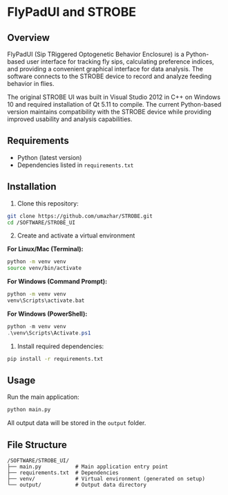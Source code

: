 # FlyPadUI and STROBE

## Overview
FlyPadUI (Sip TRiggered Optogenetic Behavior Enclosure) is a Python-based user interface for tracking fly sips, calculating preference indices, and providing a convenient graphical interface for data analysis. The software connects to the STROBE device to record and analyze feeding behavior in flies.

The original STROBE UI was built in Visual Studio 2012 in C++ on Windows 10 and required installation of Qt 5.11 to compile. The current Python-based version maintains compatibility with the STROBE device while providing improved usability and analysis capabilities.


## Requirements
- Python (latest version)
- Dependencies listed in `requirements.txt`

## Installation

1. Clone this repository:
```bash
git clone https://github.com/umazhar/STROBE.git
cd /SOFTWARE/STROBE_UI
```

2. Create and activate a virtual environment

**For Linux/Mac (Terminal):**
```bash
python -m venv venv
source venv/bin/activate
```

**For Windows (Command Prompt):**
```cmd
python -m venv venv
venv\Scripts\activate.bat
```

**For Windows (PowerShell):**
```powershell
python -m venv venv
.\venv\Scripts\Activate.ps1
```

1. Install required dependencies:
```bash
pip install -r requirements.txt
```

## Usage

Run the main application:
```bash
python main.py
```

All output data will be stored in the `output` folder.

## File Structure
```
/SOFTWARE/STROBE_UI/
├── main.py           # Main application entry point
├── requirements.txt  # Dependencies
├── venv/             # Virtual environment (generated on setup)
└── output/           # Output data directory
```